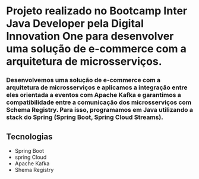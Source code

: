 # Projeto realizado no Bootcamp Inter Java Developer pela Digital Innovation One para desenvolver uma solução de e-commerce com a arquitetura de microsserviços.

### Desenvolvemos uma solução de e-commerce com a arquitetura de microsserviços e aplicamos a integração entre eles orientada a eventos com Apache Kafka e garantimos a compatibilidade entre a comunicação dos microsserviços com Schema Registry. Para isso, programamos em Java utilizando a stack do Spring (Spring Boot, Spring Cloud Streams).

## Tecnologias 

- Spring Boot
- spring Cloud 
- Apache Kafka
- Shema Registry
